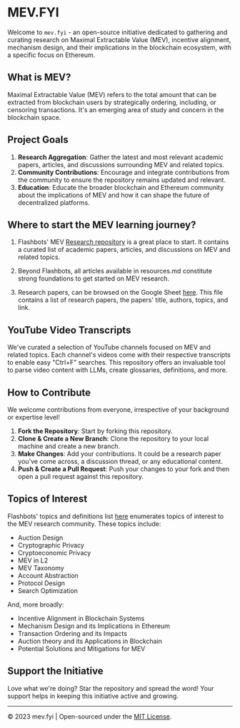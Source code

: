 # MEV.FYI

Welcome to `mev.fyi` - an open-source initiative dedicated to gathering and curating research on Maximal Extractable Value (MEV), incentive alignment, mechanism design, and their implications in the blockchain ecosystem, with a specific focus on Ethereum.

## What is MEV?

Maximal Extractable Value (MEV) refers to the total amount that can be extracted from blockchain users by strategically ordering, including, or censoring transactions. It's an emerging area of study and concern in the blockchain space.

## Project Goals

1. **Research Aggregation**: Gather the latest and most relevant academic papers, articles, and discussions surrounding MEV and related topics.
2. **Community Contributions**: Encourage and integrate contributions from the community to ensure the repository remains updated and relevant.
3. **Education**: Educate the broader blockchain and Ethereum community about the implications of MEV and how it can shape the future of decentralized platforms.

## Where to start the MEV learning journey?
1. Flashbots' MEV [Research repository](https://github.com/flashbots/mev-research/) is a great place to start. It contains a curated list of academic papers, articles, and discussions on MEV and related topics.

2. Beyond Flashbots, all articles available in resources.md constitute strong foundations to get started on MEV research.

3. Research papers, can be browsed on the Google Sheet [here](https://docs.google.com/spreadsheets/d/1POtuj3DtF3A-uwm4MtKvwNYtnl_PW6DPUYj6x7yJUIs/edit#gid=1299175463). This file contains a list of research papers, the papers' title, authors, topics, and link.

## YouTube Video Transcripts

We've curated a selection of YouTube channels focused on MEV and related topics. Each channel's videos come with their respective transcripts to enable easy "Ctrl+F" searches. This repository offers an invaluable tool to parse video content with LLMs, create glossaries, definitions, and more.

## How to Contribute

We welcome contributions from everyone, irrespective of your background or expertise level!

1. **Fork the Repository**: Start by forking this repository.
2. **Clone & Create a New Branch**: Clone the repository to your local machine and create a new branch.
3. **Make Changes**: Add your contributions. It could be a research paper you've come across, a discussion thread, or any educational content.
4. **Push & Create a Pull Request**: Push your changes to your fork and then open a pull request against this repository.

## Topics of Interest
Flashbots' topics and definitions list [here](https://github.com/flashbots/mev-research/blob/main/topics.md) enumerates topics of interest to the MEV research community. These topics include:
- Auction Design
- Cryptographic Privacy
- Cryptoeconomic Privacy
- MEV in L2
- MEV Taxonomy
- Account Abstraction
- Protocol Design
- Search Optimization

And, more broadly:
- Incentive Alignment in Blockchain Systems
- Mechanism Design and its Implications in Ethereum
- Transaction Ordering and its Impacts
- Auction theory and its Applications in Blockchain
- Potential Solutions and Mitigations for MEV

## Support the Initiative

Love what we're doing? Star the repository and spread the word! Your support helps in keeping this initiative active and growing.

---

© 2023 mev.fyi | Open-sourced under the [MIT License](LICENSE).